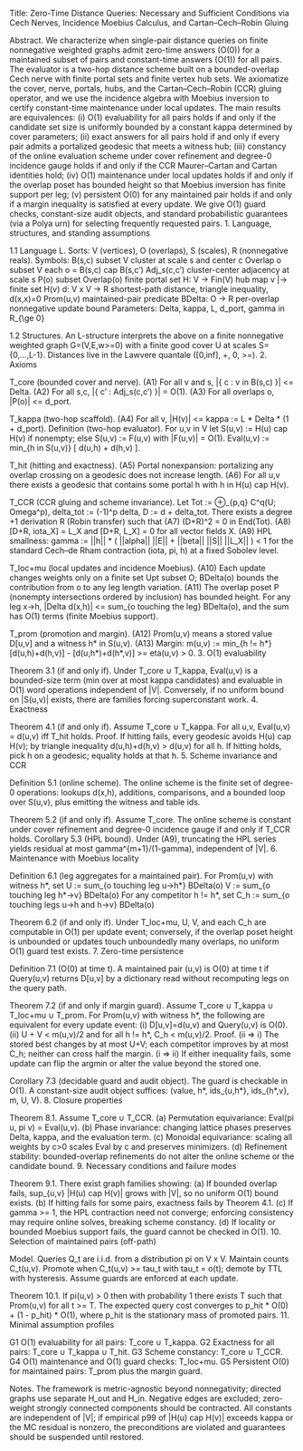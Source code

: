 Title: Zero-Time Distance Queries: Necessary and Sufficient Conditions via Cech Nerves, Incidence Moebius Calculus, and Cartan–Cech–Robin Gluing

Abstract.
We characterize when single-pair distance queries on finite nonnegative weighted graphs admit zero-time answers (O(0)) for a maintained subset of pairs and constant-time answers (O(1)) for all pairs. The evaluator is a two-hop distance scheme built on a bounded-overlap Cech nerve with finite portal sets and finite vertex hub sets. We axiomatize the cover, nerve, portals, hubs, and the Cartan–Cech–Robin (CCR) gluing operator, and we use the incidence algebra with Moebius inversion to certify constant-time maintenance under local updates. The main results are equivalences: (i) O(1) evaluability for all pairs holds if and only if the candidate set size is uniformly bounded by a constant kappa determined by cover parameters; (ii) exact answers for all pairs hold if and only if every pair admits a portalized geodesic that meets a witness hub; (iii) constancy of the online evaluation scheme under cover refinement and degree-0 incidence gauge holds if and only if the CCR Maurer–Cartan and Cartan identities hold; (iv) O(1) maintenance under local updates holds if and only if the overlap poset has bounded height so that Moebius inversion has finite support per leg; (v) persistent O(0) for any maintained pair holds if and only if a margin inequality is satisfied at every update. We give O(1) guard checks, constant-size audit objects, and standard probabilistic guarantees (via a Polya urn) for selecting frequently requested pairs.
	1.	Language, structures, and standing assumptions

1.1 Language L.
Sorts: V (vertices), O (overlaps), S (scales), R (nonnegative reals).
Symbols:
B(s,c) subset V            cluster at scale s and center c
Overlap o subset V          each o = B(s,c) cap B(s,c’)
Adj_s(c,c’)                 cluster-center adjacency at scale s
P(o) subset Overlap(o)      finite portal set
H: V -> Fin(V)              hub map v |-> finite set H(v)
d: V x V -> R               shortest-path distance, triangle inequality, d(x,x)=0
Prom(u,v)                   maintained-pair predicate
BDelta: O -> R              per-overlap nonnegative update bound
Parameters: Delta, kappa, L, d_port, gamma in R_{\ge 0}

1.2 Structures.
An L-structure interprets the above on a finite nonnegative weighted graph G=(V,E,w>=0) with a finite good cover U at scales S={0,…,L-1}. Distances live in the Lawvere quantale ([0,inf], +, 0, >=).
	2.	Axioms

T_core (bounded cover and nerve).
(A1) For all v and s, |{ c : v in B(s,c) }| <= Delta.
(A2) For all s,c, |{ c’ : Adj_s(c,c’) }| = O(1).
(A3) For all overlaps o, |P(o)| <= d_port.

T_kappa (two-hop scaffold).
(A4) For all v, |H(v)| <= kappa := L * Delta * (1 + d_port).
Definition (two-hop evaluator). For u,v in V let
S(u,v) := H(u) cap H(v) if nonempty; else S(u,v) := F(u,v) with |F(u,v)| = O(1).
Eval(u,v) := min_{h in S(u,v)} [ d(u,h) + d(h,v) ].

T_hit (hitting and exactness).
(A5) Portal nonexpansion: portalizing any overlap crossing on a geodesic does not increase length.
(A6) For all u,v there exists a geodesic that contains some portal h with h in H(u) cap H(v).

T_CCR (CCR gluing and scheme invariance).
Let Tot := ⊕_{p,q} C^q(U; Omega^p), delta_tot := (-1)^p delta, D := d + delta_tot. There exists a degree +1 derivation R (Robin transfer) such that
(A7) (D+R)^2 = 0 in End(Tot).
(A8) [D+R, iota_X] = L_X and [D+R, L_X] = 0 for all vector fields X.
(A9) HPL smallness: gamma := ||h|| * ( ||alpha|| ||E|| + ||beta|| ||S|| ||L_X|| ) < 1 for the standard Cech–de Rham contraction (iota, pi, h) at a fixed Sobolev level.

T_loc+mu (local updates and incidence Moebius).
(A10) Each update changes weights only on a finite set Upt subset O; BDelta(o) bounds the contribution from o to any leg length variation.
(A11) The overlap poset P (nonempty intersections ordered by inclusion) has bounded height. For any leg x->h,
|Delta d(x,h)| <= sum_{o touching the leg} BDelta(o),
and the sum has O(1) terms (finite Moebius support).

T_prom (promotion and margin).
(A12) Prom(u,v) means a stored value D[u,v] and a witness h* in S(u,v).
(A13) Margin: m(u,v) := min_{h != h*} [d(u,h)+d(h,v)] - [d(u,h*)+d(h*,v)] >= eta(u,v) > 0.
	3.	O(1) evaluability

Theorem 3.1 (if and only if).
Under T_core ∪ T_kappa, Eval(u,v) is a bounded-size term (min over at most kappa candidates) and evaluable in O(1) word operations independent of |V|. Conversely, if no uniform bound on |S(u,v)| exists, there are families forcing superconstant work.
	4.	Exactness

Theorem 4.1 (if and only if).
Assume T_core ∪ T_kappa. For all u,v,
Eval(u,v) = d(u,v)  iff  T_hit holds.
Proof.
If hitting fails, every geodesic avoids H(u) cap H(v); by triangle inequality d(u,h)+d(h,v) > d(u,v) for all h. If hitting holds, pick h on a geodesic; equality holds at that h.
	5.	Scheme invariance and CCR

Definition 5.1 (online scheme).
The online scheme is the finite set of degree-0 operations: lookups d(x,h), additions, comparisons, and a bounded loop over S(u,v), plus emitting the witness and table ids.

Theorem 5.2 (if and only if).
Assume T_core. The online scheme is constant under cover refinement and degree-0 incidence gauge if and only if T_CCR holds.
Corollary 5.3 (HPL bound).
Under (A9), truncating the HPL series yields residual at most gamma^{m+1}/(1-gamma), independent of |V|.
	6.	Maintenance with Moebius locality

Definition 6.1 (leg aggregates for a maintained pair).
For Prom(u,v) with witness h*, set
U := sum_{o touching leg u->h*} BDelta(o)
V := sum_{o touching leg h*->v} BDelta(o)
For any competitor h != h*, set
C_h := sum_{o touching legs u->h and h->v} BDelta(o)

Theorem 6.2 (if and only if).
Under T_loc+mu, U, V, and each C_h are computable in O(1) per update event; conversely, if the overlap poset height is unbounded or updates touch unboundedly many overlaps, no uniform O(1) guard test exists.
	7.	Zero-time persistence

Definition 7.1 (O(0) at time t).
A maintained pair (u,v) is O(0) at time t if Query(u,v) returns D[u,v] by a dictionary read without recomputing legs on the query path.

Theorem 7.2 (if and only if margin guard).
Assume T_core ∪ T_kappa ∪ T_loc+mu ∪ T_prom. For Prom(u,v) with witness h*, the following are equivalent for every update event:
(i) D[u,v]=d(u,v) and Query(u,v) is O(0).
(ii) U + V < m(u,v)/2 and for all h != h*, C_h < m(u,v)/2.
Proof.
(ii => i) The stored best changes by at most U+V; each competitor improves by at most C_h; neither can cross half the margin. (i => ii) If either inequality fails, some update can flip the argmin or alter the value beyond the stored one.

Corollary 7.3 (decidable guard and audit object).
The guard is checkable in O(1). A constant-size audit object suffices:
(value, h*, ids_{u,h*}, ids_{h*,v}, m, U, V).
	8.	Closure properties

Theorem 8.1.
Assume T_core ∪ T_CCR.
(a) Permutation equivariance: Eval(pi u, pi v) = Eval(u,v).
(b) Phase invariance: changing lattice phases preserves Delta, kappa, and the evaluation term.
(c) Monoidal equivariance: scaling all weights by c>0 scales Eval by c and preserves minimizers.
(d) Refinement stability: bounded-overlap refinements do not alter the online scheme or the candidate bound.
	9.	Necessary conditions and failure modes

Theorem 9.1.
There exist graph families showing:
(a) If bounded overlap fails, sup_{u,v} |H(u) cap H(v)| grows with |V|, so no uniform O(1) bound exists.
(b) If hitting fails for some pairs, exactness fails by Theorem 4.1.
(c) If gamma >= 1, the HPL contraction need not converge; enforcing consistency may require online solves, breaking scheme constancy.
(d) If locality or bounded Moebius support fails, the guard cannot be checked in O(1).
	10.	Selection of maintained pairs (off-path)

Model.
Queries Q_t are i.i.d. from a distribution pi on V x V. Maintain counts C_t(u,v). Promote when C_t(u,v) >= tau_t with tau_t = o(t); demote by TTL with hysteresis. Assume guards are enforced at each update.

Theorem 10.1.
If pi(u,v) > 0 then with probability 1 there exists T such that Prom(u,v) for all t >= T. The expected query cost converges to p_hit * O(0) + (1 - p_hit) * O(1), where p_hit is the stationary mass of promoted pairs.
	11.	Minimal assumption profiles

G1 O(1) evaluability for all pairs: T_core ∪ T_kappa.
G2 Exactness for all pairs: T_core ∪ T_kappa ∪ T_hit.
G3 Scheme constancy: T_core ∪ T_CCR.
G4 O(1) maintenance and O(1) guard checks: T_loc+mu.
G5 Persistent O(0) for maintained pairs: T_prom plus the margin guard.

Notes.
The framework is metric-agnostic beyond nonnegativity; directed graphs use separate H_out and H_in. Negative edges are excluded; zero-weight strongly connected components should be contracted. All constants are independent of |V|; if empirical p99 of |H(u) cap H(v)| exceeds kappa or the MC residual is nonzero, the preconditions are violated and guarantees should be suspended until restored.
